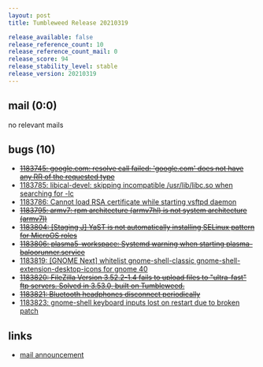 ```yaml
---
layout: post
title: Tumbleweed Release 20210319

release_available: false
release_reference_count: 10
release_reference_count_mail: 0
release_score: 94
release_stability_level: stable
release_version: 20210319
---
```


## mail (0:0)

no relevant mails

## bugs (10)

<!--more-->

- ~~[1183745: google.com: resolve call failed: 'google.com' does not have any RR of the requested type](https://bugzilla.opensuse.org/show_bug.cgi?id=1183745)~~
- [1183785: libical-devel: skipping incompatible /usr/lib/libc.so when searching for -lc](https://bugzilla.opensuse.org/show_bug.cgi?id=1183785)
- [1183786: Cannot load RSA certificate while starting vsftpd daemon](https://bugzilla.opensuse.org/show_bug.cgi?id=1183786)
- ~~[1183795: armv7: rpm architecture (armv7hl) is not system architecture (armv7l)](https://bugzilla.opensuse.org/show_bug.cgi?id=1183795)~~
- ~~[1183804: \[Staging J\] YaST is not automatically installing SELinux pattern for MicroOS roles](https://bugzilla.opensuse.org/show_bug.cgi?id=1183804)~~
- ~~[1183806: plasma5-workspace: Systemd warning when starting plasma-baloorunner.service](https://bugzilla.opensuse.org/show_bug.cgi?id=1183806)~~
- [1183819: \[GNOME Next\] whitelist gnome-shell-classic gnome-shell-extension-desktop-icons for gnome 40](https://bugzilla.opensuse.org/show_bug.cgi?id=1183819)
- ~~[1183820: FileZilla Version 3.52.2-1.4 fails to upload files to "ultra-fast" ftp servers. Solved in 3.53.0, built on Tumbleweed.](https://bugzilla.opensuse.org/show_bug.cgi?id=1183820)~~
- ~~[1183821: Bluetooth headphones disconnect periodically](https://bugzilla.opensuse.org/show_bug.cgi?id=1183821)~~
- [1183823: gnome-shell keyboard inputs lost on restart due to broken patch](https://bugzilla.opensuse.org/show_bug.cgi?id=1183823)



## links

- [mail announcement](https://github.com/boombatower/tumbleweed-review/issues/10)
